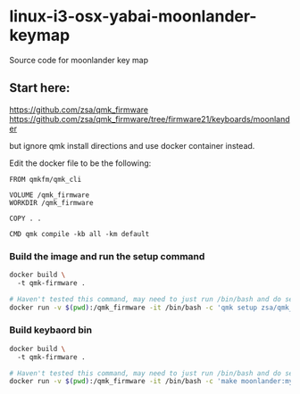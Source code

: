 # linux-i3-osx-yabai-moonlander-keymap
Source code for moonlander key map

## Start here:
https://github.com/zsa/qmk_firmware
https://github.com/zsa/qmk_firmware/tree/firmware21/keyboards/moonlander

but ignore qmk install directions and use docker container instead.

Edit the docker file to be the following:
```
FROM qmkfm/qmk_cli

VOLUME /qmk_firmware
WORKDIR /qmk_firmware

COPY . .

CMD qmk compile -kb all -km default
```

### Build the image and run the setup command
```bash
docker build \                                               
  -t qmk-firmware .

# Haven't tested this command, may need to just run /bin/bash and do setup/build from there
docker run -v $(pwd):/qmk_firmware -it /bin/bash -c 'qmk setup zsa/qmk_firmware -b firmware21'
```
### Build keybaord bin
```bash
docker build \                                               
  -t qmk-firmware .

# Haven't tested this command, may need to just run /bin/bash and do setup/build from there
docker run -v $(pwd):/qmk_firmware -it /bin/bash -c 'make moonlander:my-mapping'
```

